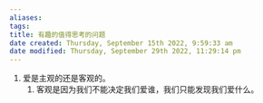 ```yaml
---
aliases: 
tags: 
title: 有趣的值得思考的问题
date created: Thursday, September 15th 2022, 9:59:33 am
date modified: Thursday, September 29th 2022, 11:29:14 pm
---
```

1. 爱是主观的还是客观的。
	1. 客观是因为我们不能决定我们爱谁，我们只能发现我们爱什么。


